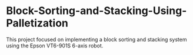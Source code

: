 # Block-Sorting-and-Stacking-Using-Palletization
This project focused on implementing a block sorting and stacking system using the Epson VT6-901S 6-axis robot.
